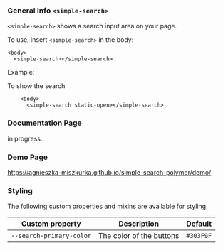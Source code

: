 ### General Info `<simple-search>`

`<simple-search>` shows a search input area on your page.

To use, insert `<simple-search>` in the body:

    <body>
      <simple-search></simple-search>

Example:

To show the search 
```
    <body>
      <simple-search static-open></simple-search>
``` 

### Documentation Page

in progress..

### Demo Page

https://agnieszka-miszkurka.github.io/simple-search-polymer/demo/

### Styling
The following custom properties and mixins are available for styling:

| Custom property | Description | Default |
|----------------------------|--------------------------------------------|----------|
|`--search-primary-color` | The color of the buttons | `#303F9F`|
